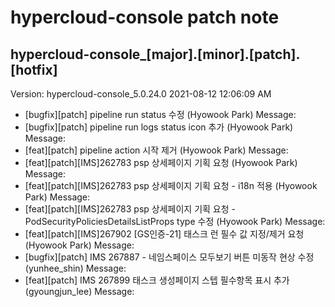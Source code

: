 # hypercloud-console patch note
## hypercloud-console_[major].[minor].[patch].[hotfix]
Version: hypercloud-console_5.0.24.0
2021-08-12  12:06:09 AM
- [bugfix][patch] pipeline run status 수정 (Hyowook Park) 
    Message: 
- [bugfix][patch] pipeline run logs status icon 추가 (Hyowook Park) 
    Message: 
- [feat][patch] pipeline action 시작 제거 (Hyowook Park) 
    Message: 
- [feat][patch][IMS]262783 psp 상세페이지 기획 요청 (Hyowook Park) 
    Message: 
- [feat][patch][IMS]262783 psp 상세페이지 기획 요청 - i18n 적용 (Hyowook Park) 
    Message: 
- [feat][patch][IMS]262783 psp 상세페이지 기획 요청 - PodSecurityPoliciesDetailsListProps type 수정 (Hyowook Park) 
    Message: 
- [feat][patch][IMS]267902 [GS인증-21] 태스크 런 필수 값 지정/제거 요청 (Hyowook Park) 
    Message: 
- [bugfix][patch] IMS 267887 - 네임스페이스 모두보기 버튼 미동작 현상 수정 (yunhee_shin) 
    Message: 
- [feat][patch] IMS 267899 태스크 생성페이지 스텝 필수항목 표시 추가 (gyoungjun_lee) 
    Message: 